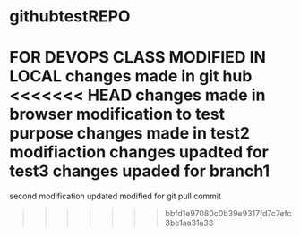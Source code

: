 # githubtestREPO
FOR DEVOPS CLASS 
MODIFIED IN LOCAL
changes made in git hub
<<<<<<< HEAD
changes made in browser
modification to test purpose 
changes made in test2
modifiaction changes upadted for test3
changes upaded for branch1
=======
second modification updated 
modified for git pull commit
>>>>>>> bbfd1e97080c0b39e9317fd7c7efc3be1aa31a33
